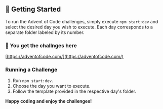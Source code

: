 ## 🚀 Getting Started

To run the Advent of Code challenges, simply execute `npm start:dev` and select the desired day you wish to execute. Each day corresponds to a separate folder labeled by its number.

### 🎄 You get the challnges here

[https://adventofcode.com/](https://adventofcode.com/)

### Running a Challenge

1. Run `npm start:dev`.
2. Choose the day you want to execute.
3. Follow the template provided in the respective day's folder.

**Happy coding and enjoy the challenges!**
